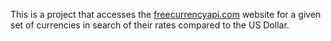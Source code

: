 This is a project that accesses the [freecurrencyapi.com](freecurrencyapi.com) website for a given set of currencies in search of their rates compared to the US Dollar.
